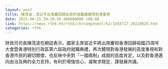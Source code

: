 ```yaml
---
layout: post
title: 陳茂波：習近平出席慶回歸及政府就職禮體現對港重視
date: 2022-06-25 20:10:58.000000000 +08:00
link: https://news.rthk.hk/rthk/ch/component/k2/1654717-20220625.htm
categories: rthk
---
```


財政司司長陳茂波在網誌表示，國家主席習近平將出席慶祝香港回歸祖國25周年大會暨香港特別行政區第六屆政府就職典禮，再次體現對香港發展的高度重視和對香港市民的親切關懷，也反映中央對「一國兩制」成就的高度肯定，以及對香港邁向由治及興的全力支持，有利於增強信心，凝聚求穩定、謀發展共識。
